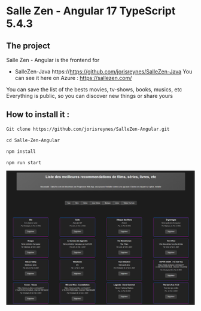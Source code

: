 # Salle Zen - Angular 17 TypeScript 5.4.3

## The project

Salle Zen - Angular is the frontend for

- SalleZen-Java https://https://github.com/jorisreynes/SalleZen-Java
You can see it here on Azure : https://sallezen.com/

You can save the list of the bests movies, tv-shows, books, musics, etc
Everything is public, so you can discover new things or share yours

## How to install it :

```
Git clone https://github.com/jorisreynes/SalleZen-Angular.git
```
```
cd Salle-Zen-Angular
```
```
npm install
```
```
npm run start
```

![SalleZn-Java](src/assets/Printscreen.png)